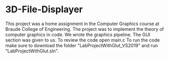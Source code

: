 # 3D-File-Displayer
This project was a home assignment in the Computer Graphics course at Braude College of Engineering.
The project was to implement the theory of computer graphics in code.
We wrote the graphics pipeline.
The GUI section was given to us.
To review the code open main.c 
To run the code make sure to download the folder "LabProjectWithGlut_VS2019" and run "LabProjectWithGlut.sln".
